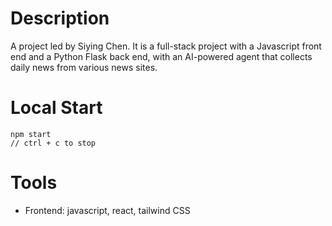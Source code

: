# Description
A project led by Siying Chen. It is a full-stack project with a Javascript front end and a Python Flask back end, with an AI-powered agent that collects daily news from various news sites.

# Local Start
```
npm start
// ctrl + c to stop
```

# Tools
 - Frontend: javascript, react, tailwind CSS